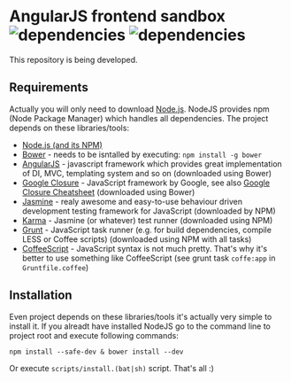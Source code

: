 AngularJS frontend sandbox ![dependencies](https://david-dm.org/drahak/sandbox.png) ![dependencies](https://david-dm.org/drahak/sandbox/dev-status.png)
==================================
This repository is being developed.

Requirements
------------
Actually you will only need to download [Node.js](http://nodejs.org/). NodeJS provides npm (Node Package Manager) which handles all dependencies. The project depends on these libraries/tools:

- [Node.js (and its NPM)](http://nodejs.org/)
- [Bower](https://github.com/bower/bower) - needs to be isntalled by executing: `npm install -g bower`
- [AngularJS](http://angularjs.org/) - javascript framework which provides great implementation of DI, MVC, templating system and so on (downloaded using Bower)
- [Google Closure](https://developers.google.com/closure/) - JavaScript framework by Google, see also [Google Closure Cheatsheet](http://www.closurecheatsheet.com/) (downloaded using Bower)
- [Jasmine](http://pivotal.github.io/jasmine/) - realy awesome and easy-to-use behaviour driven development testing framework for JavaScript (downloaded by NPM)
- [Karma](http://karma-runner.github.io/) - Jasmine (or whatever) test runner (downloaded using NPM)
- [Grunt](http://pivotal.github.io/jasmine/) - JavaScript task runner (e.g. for build dependencies, compile LESS or Coffee scripts) (downloaded using NPM with all tasks)
- [CoffeeScript](http://coffeescript.org/) - JavaScript syntax is not much pretty. That's why it's better to use something like CoffeeScript (see grunt task `coffe:app` in `Gruntfile.coffee`)

Installation
------------
Even project depends on these libraries/tools it's actually very simple to install it. If you alreadt have installed NodeJS go to the command line to project root and execute following commands:

	npm install --safe-dev & bower install --dev

Or execute `scripts/install.(bat|sh)` script. That's all :)

